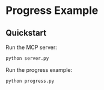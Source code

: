 # Progress Example

## Quickstart

Run the MCP server:

```bash
python server.py
```

Run the progress example:

```bash
python progress.py
```
